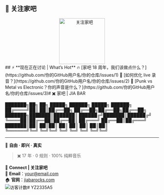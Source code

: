 ## 📢 **关注家吧**
<div align="center">
  <img src="https://你的二维码图片链接.com/qrcode.png" alt="关注家吧" width="150">
</div>## ⚡ **现在正在讨论 | What’s Hot**
🔥 [家吧 18 周年，我们该做点什么？](https://github.com/你的GitHub用户名/你的仓库/issues/1)  
🎸 [如何优化 live 录音？](https://github.com/你的GitHub用户名/你的仓库/issues/2)  
👊 [Punk vs Metal vs Electronic？你的声音是什么？](https://github.com/你的GitHub用户名/你的仓库/issues/3)# ✖️ 家吧 | JIA BAR 

███████╗██╗  ██╗ █████╗     ██████╗  █████╗ ██████╗ 
██╔════╝██║  ██║██╔══██╗    ██╔══██╗██╔══██╗██╔══██╗
███████╗███████║███████║    ██████╔╝███████║██████╔╝
╚════██║██╔══██║██╔══██║    ██╔═══╝ ██╔══██║██╔═══╝ 
███████║██║  ██║██║  ██║    ██║     ██║  ██║██║     
╚══════╝╚═╝  ╚═╝╚═╝  ╚═╝    ╚═╝     ╚═╝  ╚═╝╚═╝   

---
🎸 **自由 · 即兴 · 真实**  
> ✖️ 17 年 · 0 规则 · 100% 纯粹音乐  

📢 **Connect | 关注家吧**  
📧 **Email**：[your@email.com](mailto:your@email.com)  
🏠 **官网**：[jiabarocks.com](https://jiabarocks.com)  
![访客计数](https://visitor-badge.laobi.icu/badge?page_id=yourusername.yourusername)# YZ2335A5
